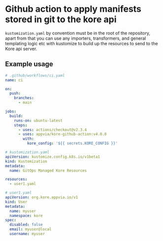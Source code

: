 # Github action to apply manifests stored in git to the kore api

`kustomization.yaml` by convention must be in the root of the repository, apart from that you can use any importers, transformers, and general templating logic etc with kustomize to build up the resources to send to the Kore api server.

## Example usage

```yaml
# .github/workflows/ci.yaml
name: ci

on:
  push:
    branches:
      - main

jobs:
  build:
    runs-on: ubuntu-latest
    steps:
      - uses: actions/checkout@v2.3.4
      - uses: appvia/kore-github-action:v4.0.0
        with:
          kore_config: '${{ secrets.KORE_CONFIG }}'
```

```yaml
# kustomization.yaml
apiVersion: kustomize.config.k8s.io/v1beta1
kind: Kustomization
metadata:
  name: GitOps Managed Kore Resources

resources:
  - user1.yaml
```

```yaml
# user1.yaml
apiVersion: org.kore.appvia.io/v1
kind: User
metadata:
  name: myuser
  namespace: kore
spec:
  disabled: false
  email: myuser@local
  username: myuser
```

